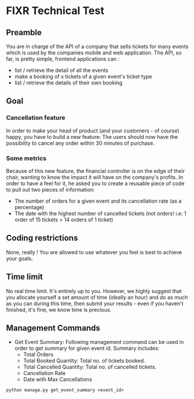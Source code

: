 # FIXR Technical Test

## Preamble

You are in charge of the API of a company that sells tickets for many events which is used by the companies mobile and web application.
The API, so far, is pretty simple, frontend applications can :
- list / retrieve the detail of all the events
- make a booking of x tickets of a given event's ticket type
- list / retrieve the details of their own booking


## Goal
### Cancellation feature

In order to make your head of product (and your customers - of course) happy, you have to build a new feature:
The users should now have the possibility to cancel any order within 30 minutes of purchase.

### Some metrics

Because of this new feature, the financial controller is on the edge of their chair, wanting to know the impact it will have on the company's profits.
In order to have a feel for it, he asked you to create a reusable piece of code to pull out two pieces of information:
   - The number of orders for a given event and its cancellation rate (as a percentage)
   - The date with the highest number of cancelled tickets (not orders! i.e: 1 order of 15 tickets > 14 orders of 1 ticket)


## Coding restrictions

None, really ! You are allowed to use whatever you feel is best to achieve your goals.


## Time limit

No real time limit. It's entirely up to you.
However, we highly suggest that you allocate yourself a set amount of time (ideally an hour) and do as much as you can during this time, then submit your results -
even if you haven't finished, it's fine, we know time is precious.


## Management Commands
* Get Event Summary: Following management command can be used in order to get summary for given event id. Summary includes:
  * Total Orders
  * Total Booked Quantity: Total no. of tickets booked.
  * Total Cancelled Quantity: Total no. of cancelled tickets.
  * Cancellation Rate
  * Date with Max Cancellations
```commandline
python manage.py get_event_summary <event_id>
```